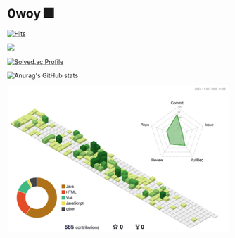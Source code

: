 # 0woy 🎆


[![Hits](https://hits.seeyoufarm.com/api/count/incr/badge.svg?url=https%3A%2F%2Fgithub.com%2F0woy&count_bg=%23003BFF&title_bg=%23FF0505&icon=&icon_color=%23E7E7E7&title=H%21&edge_flat=false)](https://hits.seeyoufarm.com)

<img src="https://render.gitanimals.org/farms/0woy"/>

[![Solved.ac Profile](http://mazassumnida.wtf/api/v2/generate_badge?boj=0woy)](https://solved.ac/0woy/)

![Anurag's GitHub stats](https://github-readme-stats.vercel.app/api?username=0woy&show_icons=true&theme=tokyonight)


![](./profile-3d-contrib/profile-green-animate.svg)
